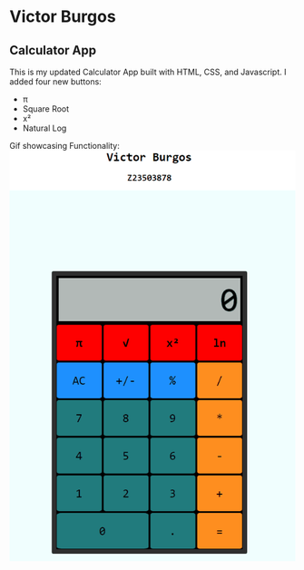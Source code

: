 # Victor Burgos

## Calculator App
This is my updated Calculator App built with HTML, CSS, and Javascript.
I added four new buttons:
* π
* Square Root
* x²
* Natural Log

Gif showcasing Functionality:
![](https://github.com/cop4808-spring-2023-fullstack-web/cop4808-git-and-github-fundamentals-seriousvic/blob/main/calcgif.gif)
